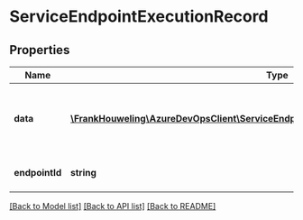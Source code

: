 # ServiceEndpointExecutionRecord

## Properties
Name | Type | Description | Notes
------------ | ------------- | ------------- | -------------
**data** | [**\FrankHouweling\AzureDevOpsClient\ServiceEndpoint\Model\ServiceEndpointExecutionData**](ServiceEndpointExecutionData.md) | Gets the execution data of service endpoint execution. | [optional] 
**endpointId** | **string** | Gets the Id of service endpoint. | [optional] 

[[Back to Model list]](../README.md#documentation-for-models) [[Back to API list]](../README.md#documentation-for-api-endpoints) [[Back to README]](../README.md)


